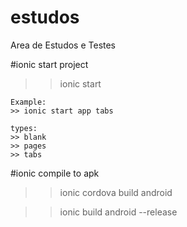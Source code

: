 # estudos
Area de Estudos e Testes


#ionic start project

>> ionic start <name> <type>

	Example:
	>> ionic start app tabs

	types:
	>> blank
	>> pages
	>> tabs


#ionic compile to apk

>> ionic cordova build android

>> ionic build android --release
